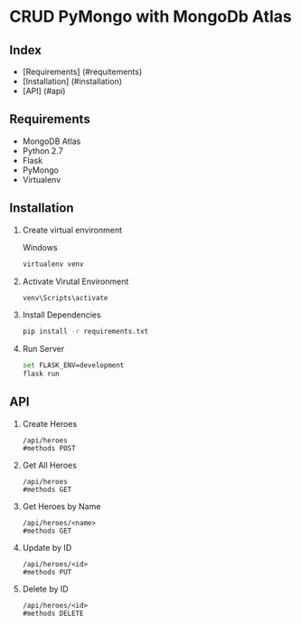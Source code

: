 # **CRUD PyMongo with MongoDb Atlas**

## **Index**
- [Requirements] (#requitements)
- [Installation] (#installation)
- [API] (#api)

## **Requirements**
- MongoDB Atlas
- Python 2.7
- Flask
- PyMongo
- Virtualenv

## **Installation**
1. Create virtual environment
   
   Windows
   ```sh
   virtualenv venv
   ```
2. Activate Virutal Environment
   ```sh
   venv\Scripts\activate
   ```
3. Install Dependencies
   ```sh
   pip install -r requirements.txt
   ```
4. Run Server
   ```sh
   set FLASK_ENV=development
   flask run
   ```
## **API**
1. Create Heroes
   ```text
   /api/heroes
   #methods POST
   ```
2. Get All Heroes
   ```text
   /api/heroes
   #methods GET
   ```
3. Get Heroes by Name
   ```text
   /api/heroes/<name>
   #methods GET
   ```
4. Update by ID
   ```text
   /api/heroes/<id>
   #methods PUT
   ```
5. Delete by ID
   ```text
   /api/heroes/<id>
   #methods DELETE
   ```